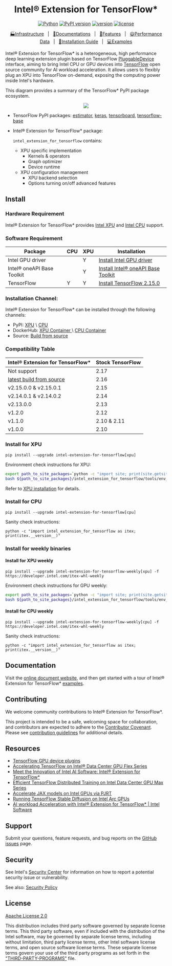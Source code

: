 <div align="center">

Intel® Extension for TensorFlow*
===============================

[![Python](https://img.shields.io/pypi/pyversions/intel_extension_for_tensorflow)](https://badge.fury.io/py/intel-extension-for-tensorflow)
[![PyPI version](https://badge.fury.io/py/intel-extension-for-tensorflow.svg)](https://badge.fury.io/py/intel-extension-for-tensorflow)
[![version](https://img.shields.io/github/v/release/intel/intel-extension-for-tensorflow?color=brightgreen)](https://github.com/intel/intel-extension-for-tensorflow/releases)
[![license](https://img.shields.io/badge/license-Apache%202-blue)](LICENSE.txt)

[🏭Infrastructure](./docs/guide/infrastructure.md)&nbsp;&nbsp;&nbsp;|&nbsp;&nbsp;&nbsp;[📖Documentations](./docs/README.md)&nbsp;&nbsp;&nbsp;|&nbsp;&nbsp;&nbsp;[🌱Features](https://intel.github.io/intel-extension-for-tensorflow/latest/docs/guide/features.html)&nbsp;&nbsp;&nbsp;|&nbsp;&nbsp;&nbsp;[😃Performance Data](https://intel.github.io/intel-extension-for-tensorflow/latest/docs/guide/performance.html)&nbsp;&nbsp;&nbsp;|&nbsp;&nbsp;&nbsp;[🏃Installation Guide](https://intel.github.io/intel-extension-for-tensorflow/latest/docs/install/installation_guide.html)&nbsp;&nbsp;&nbsp;|&nbsp;&nbsp;&nbsp;[💻Examples](./examples/README.md)
</div>



Intel® Extension for TensorFlow* is a heterogeneous, high performance deep learning extension plugin based on TensorFlow [PluggableDevice](https://github.com/tensorflow/community/blob/master/rfcs/20200624-pluggable-device-for-tensorflow.md) interface, aiming to bring Intel CPU or GPU devices into [TensorFlow](https://github.com/tensorflow/tensorflow) open source community for AI workload acceleration. It allows users to flexibly plug an XPU into TensorFlow on-demand, exposing the computing power inside Intel's hardware.

This diagram provides a summary of the TensorFlow* PyPI package ecosystem.

<div align=center>
<img src="docs/guide/images/pip_pkg_deps.png">
</div>


* TensorFlow PyPI packages:
  [estimator](https://www.tensorflow.org/guide/estimator), [keras](https://keras.io), [tensorboard](https://www.tensorflow.org/tensorboard), [tensorflow-base](https://www.tensorflow.org/guide)

* Intel® Extension for TensorFlow* package:

   `intel_extension_for_tensorflow` contains:
   * XPU specific implementation
     * Kernels & operators
     * Graph optimizer
     * Device runtime
   * XPU configuration management
     * XPU backend selection
     * Options turning on/off advanced features

## Install

### Hardware Requirement

Intel® Extension for TensorFlow* provides [Intel XPU](docs/install/install_for_xpu.md#hardware-requirements) and [Intel CPU](docs/install/install_for_cpu.md#hardware-requirements) support.

### Software Requirement

|Package|CPU|XPU|Installation|
|-|-|-|-|
|Intel GPU driver||Y|[Install Intel GPU driver](docs/install/install_for_xpu.md#install-gpu-drivers)|
|Intel® oneAPI Base Toolkit||Y|[Install Intel® oneAPI Base Toolkit](docs/install/install_for_xpu.md#install-oneapi-base-toolkit-packages)|
|TensorFlow|Y|Y|[Install TensorFlow 2.15.0](https://www.tensorflow.org/install)|

### Installation Channel:
Intel® Extension for TensorFlow* can be installed through the following channels:

* PyPI: [XPU](docs/install/install_for_xpu.md#install-via-pypi-wheel-in-bare-metal) \ [CPU](docs/install/install_for_cpu.md#install-via-pypi-wheel-in-bare-metal)
* DockerHub: [ XPU Container ](docs/install/install_for_xpu.md#install-via-docker-container) \ [ CPU Container](docs/install/install_for_cpu.md#install-via-docker-container)
* Source: [Build from source](docs/install/how_to_build.md)


### Compatibility Table

| Intel® Extension for TensorFlow*  | Stock TensorFlow |
| ------- | ----------- |
| Not support  | 2.17 |
| [latest build from source](docs/install/how_to_build.md)  | 2.16 |
| v2.15.0.0 & v2.15.0.1  | 2.15 |
| v2.14.0.1 & v2.14.0.2  | 2.14 |
| v2.13.0.0  | 2.13 |
| v1.2.0  | 2.12 |
| v1.1.0  | 2.10 & 2.11 |
| v1.0.0  | 2.10        |

### Install for XPU
```
pip install --upgrade intel-extension-for-tensorflow[xpu]
```

Environment check instructions for XPU:

```bash
export path_to_site_packages=`python -c "import site; print(site.getsitepackages()[0])"`
bash ${path_to_site_packages}/intel_extension_for_tensorflow/tools/env_check.sh
```

Refer to [XPU installation](docs/install/install_for_xpu.md) for details.

### Install for CPU
```
pip install --upgrade intel-extension-for-tensorflow[cpu]
```

Sanity check instructions:
```
python -c "import intel_extension_for_tensorflow as itex; print(itex.__version__)"
```

### Install for weekly binaries

#### Install for XPU weekly
```
pip install --upgrade intel-extension-for-tensorflow-weekly[xpu] -f https://developer.intel.com/itex-whl-weekly
```

Environment check instructions for GPU weekly:

```bash
export path_to_site_packages=`python -c "import site; print(site.getsitepackages()[0])"`
bash ${path_to_site_packages}/intel_extension_for_tensorflow/tools/env_check.sh
```

#### Install for CPU weekly
```
pip install --upgrade intel-extension-for-tensorflow-weekly[cpu] -f https://developer.intel.com/itex-whl-weekly
```

Sanity check instructions:
```
python -c "import intel_extension_for_tensorflow as itex; print(itex.__version__)"
```

## Documentation

Visit the [online document website](https://intel.github.io/intel-extension-for-tensorflow/latest/), and then get started with a tour of Intel® Extension for TensorFlow* [examples](examples/README.md).

## Contributing

We welcome community contributions to Intel® Extension for TensorFlow*.

This project is intended to be a safe, welcoming space for collaboration, and contributors are expected to adhere to the [Contributor Covenant](CODE_OF_CONDUCT.md). Please see [contribution guidelines](docs/community/contributing.md) for additional details.

## Resources
- [TensorFlow GPU device plugins](https://www.tensorflow.org/install/gpu_plugins)
- [Accelerating TensorFlow on Intel® Data Center GPU Flex Series](https://blog.tensorflow.org/2022/10/accelerating-tensorflow-on-intel-data-center-gpu-flex-series.html)
- [Meet the Innovation of Intel AI Software: Intel® Extension for TensorFlow*](https://www.intel.com/content/www/us/en/developer/articles/technical/innovation-of-ai-software-extension-tensorflow.html)
- [Efficient TensorFlow Distributed Training on Intel Data Center GPU Max Series](https://medium.com/intel-analytics-software/efficient-tensorflow-distributed-training-on-intel-data-center-gpu-max-series-c01f3043a0cc)
- [Accelerate JAX models on Intel GPUs via PJRT](https://opensource.googleblog.com/2023/06/accelerate-jax-models-on-intel-gpus-via-pjrt.html)
- [Running TensorFlow Stable Diffusion on Intel Arc GPUs](https://medium.com/intel-analytics-software/running-tensorflow-stable-diffusion-on-intel-arc-gpus-e6ff0d2b7549)
- [AI workload Acceleration with Intel® Extension for TensorFlow* | Intel Software](https://www.youtube.com/watch?v=Wivx0IYKzpk)

## Support
Submit your questions, feature requests, and bug reports on the [GitHub issues](https://github.com/intel/intel-extension-for-tensorflow/issues) page.

## Security
See Intel's [Security Center](https://www.intel.com/content/www/us/en/security-center/default.html) for information on how to report a potential security issue or vulnerability.

See also: [Security Policy](SECURITY.md)

## License
[Apache License 2.0](LICENSE.txt)

This distribution includes third party software governed by separate license terms. This third party software, even if included with the distribution of the Intel software, may be governed by separate license terms, including without limitation, third party license terms, other Intel software license terms, and open source software license terms. These separate license terms govern your use of the third party programs as set forth in the ["THIRD-PARTY-PROGRAMS"](third-party-programs/THIRD-PARTY-PROGRAMS) file.
